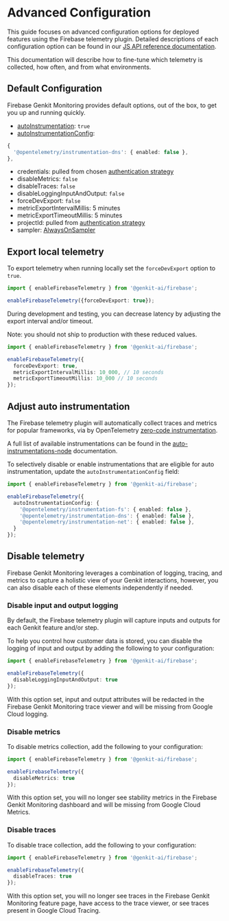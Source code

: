 # Advanced Configuration

This guide focuses on advanced configuration options for deployed features using
the Firebase telemetry plugin. Detailed descriptions of each configuration
option can be found in our
[JS API reference documentation](https://js.api.genkit.dev/interfaces/_genkit-ai_google-cloud.GcpTelemetryConfigOptions.html).

This documentation will describe how to fine-tune which telemetry is collected,
how often, and from what environments.

## Default Configuration

Firebase Genkit Monitoring provides default options, out of the box, to get you
up and running quickly.

* [autoInstrumentation](https://opentelemetry.io/docs/zero-code/js/): `true`
* [autoInstrumentationConfig](https://github.com/open-telemetry/opentelemetry-js-contrib/blob/main/metapackages/auto-instrumentations-node/README.md#supported-instrumentations):

```typescript
{
  '@opentelemetry/instrumentation-dns': { enabled: false },
},
```

* credentials: pulled from chosen [authentication strategy](./authentication.md)
* disableMetrics: `false`
* disableTraces: `false`
* disableLoggingInputAndOutput: `false`
* forceDevExport: `false`
* metricExportIntervalMillis: 5 minutes
* metricExportTimeoutMillis: 5 minutes
* projectId: pulled from [authentication strategy](./authentication.md)
* sampler: [AlwaysOnSampler](https://js.api.genkit.dev/interfaces/_genkit-ai_google-cloud.GcpTelemetryConfigOptions.html#sampler)

## Export local telemetry

To export telemetry when running locally set the `forceDevExport` option to `true`.

```typescript
import { enableFirebaseTelemetry } from '@genkit-ai/firebase';

enableFirebaseTelemetry({forceDevExport: true});
```

During development and testing, you can decrease latency by adjusting the export
interval and/or timeout.

Note: you should not ship to production with these reduced values.

```typescript
import { enableFirebaseTelemetry } from '@genkit-ai/firebase';

enableFirebaseTelemetry({
  forceDevExport: true,
  metricExportIntervalMillis: 10_000, // 10 seconds
  metricExportTimeoutMillis: 10_000 // 10 seconds
});
```

## Adjust auto instrumentation

The Firebase telemetry plugin will automatically collect traces and metrics for
popular frameworks, via by OpenTelemetry [zero-code instrumentation](https://opentelemetry.io/docs/zero-code/js/).

A full list of available instrumentations can be found in the
[auto-instrumentations-node](https://github.com/open-telemetry/opentelemetry-js-contrib/blob/main/metapackages/auto-instrumentations-node/README.md#supported-instrumentations)
documentation.

To selectively disable or enable instrumentations that are eligible for auto
instrumentation, update the `autoInstrumentationConfig` field:

```typescript
import { enableFirebaseTelemetry } from '@genkit-ai/firebase';

enableFirebaseTelemetry({
  autoInstrumentationConfig: {
    '@opentelemetry/instrumentation-fs': { enabled: false },
    '@opentelemetry/instrumentation-dns': { enabled: false },
    '@opentelemetry/instrumentation-net': { enabled: false },
  }
});
```

## Disable telemetry

Firebase Genkit Monitoring leverages a combination of logging, tracing, and
metrics to capture a holistic view of your Genkit interactions, however, you can
also disable each of these elements independently if needed.

### Disable input and output logging

By default, the Firebase telemetry plugin will capture inputs and outputs for
each Genkit feature and/or step.

To help you control how customer data is stored, you can disable the logging of
input and output by adding the following to your configuration:

```typescript
import { enableFirebaseTelemetry } from '@genkit-ai/firebase';

enableFirebaseTelemetry({
  disableLoggingInputAndOutput: true
});
```

With this option set, input and output attributes will be redacted
in the Firebase Genkit Monitoring trace viewer and will be missing
from Google Cloud logging.

### Disable metrics

To disable metrics collection, add the following to your configuration:

```typescript
import { enableFirebaseTelemetry } from '@genkit-ai/firebase';

enableFirebaseTelemetry({
  disableMetrics: true
});
```

With this option set, you will no longer see stability metrics in the
Firebase Genkit Monitoring dashboard and will be missing from Google Cloud Metrics.

### Disable traces

To disable trace collection, add the following to your configuration:

```typescript
import { enableFirebaseTelemetry } from '@genkit-ai/firebase';

enableFirebaseTelemetry({
  disableTraces: true
});
```

With this option set, you will no longer see traces in the Firebase Genkit Monitoring
feature page, have access to the trace viewer, or see traces present in Google
Cloud Tracing.
